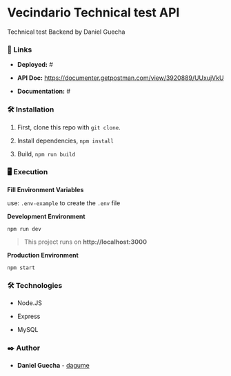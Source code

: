 # Vecindario Technical test API


Technical test Backend by Daniel Guecha




### 🚀 Links



 * **Deployed:** #

 * **API Doc:** https://documenter.getpostman.com/view/3920889/UUxujVkU

 * **Documentation:** #





### 🛠 Installation



1. First, clone this repo with `git clone`.

2. Install dependencies, `npm install`

3. Build, `npm run build` 




### 🖥 Execution

**Fill Environment Variables**

use: `.env-example` to create the `.env` file 

**Development Environment**

`npm run dev`

>This project runs on **http://localhost:3000**


**Production Environment**


`npm start`


### 🛠️ Technologies



  * Node.JS

  * Express

  * MySQL



### ✒️ Author



* **Daniel Guecha** - [dagume](https://github.com/dagume)
